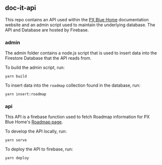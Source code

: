 ## doc-it-api
This repo contains an API used within the [PX Blue Home](https://pxblue.github.io) documentation website and an admin script used to maintain the underlying database.
The API and Database are hosted by Firebase.

### admin
The admin folder contains a node.js script that is used to insert data into the Firestore Database that the API reads from.

To build the admin script, run:
```
yarn build
```
To insert data into the `roadmap` collection found in the database, run: 
```
yarn insert:roadmap
```

### api
This API is a firebase function used to fetch Roadmap information for PX Blue Home's [Roadmap page](https://pxblue.github.io/roadmap).

To develop the API locally, run:
```
yarn serve
```
To deploy the API to firebase, run:
```
yarn deploy
```






